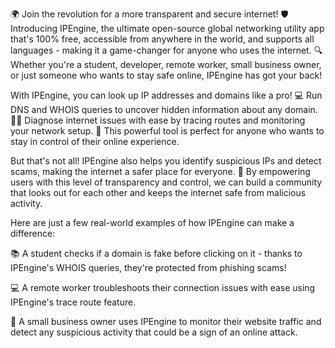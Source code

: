 🌍️️ Join the revolution for a more transparent and secure internet! 🛡️️ Introducing IPEngine, the ultimate open-source global networking utility app that's 100% free, accessible from anywhere in the world, and supports all languages - making it a game-changer for anyone who uses the internet. 🔍️️ Whether you're a student, developer, remote worker, small business owner, or just someone who wants to stay safe online, IPEngine has got your back!

With IPEngine, you can look up IP addresses and domains like a pro! 💻️ Run DNS and WHOIS queries to uncover hidden information about any domain. 🕵️‍♂️ Diagnose internet issues with ease by tracing routes and monitoring your network setup. 🔧️ This powerful tool is perfect for anyone who wants to stay in control of their online experience.

But that's not all! IPEngine also helps you identify suspicious IPs and detect scams, making the internet a safer place for everyone. 💪️ By empowering users with this level of transparency and control, we can build a community that looks out for each other and keeps the internet safe from malicious activity.

Here are just a few real-world examples of how IPEngine can make a difference:

📚️ A student checks if a domain is fake before clicking on it - thanks to IPEngine's WHOIS queries, they're protected from phishing scams!

💻️ A remote worker troubleshoots their connection issues with ease using IPEngine's trace route feature.

🏢️ A small business owner uses IPEngine to monitor their website traffic and detect any suspicious activity that could be a sign of an online attack.